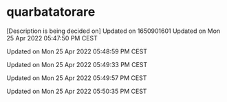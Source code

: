 # quarbatatorare
[Description is being decided on]
Updated on 1650901601
Updated on Mon 25 Apr 2022 05:47:50 PM CEST

Updated on Mon 25 Apr 2022 05:48:59 PM CEST


Updated on Mon 25 Apr 2022 05:49:33 PM CEST


Updated on Mon 25 Apr 2022 05:49:57 PM CEST


Updated on Mon 25 Apr 2022 05:50:35 PM CEST

